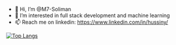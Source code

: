 - 👋 Hi, I’m @M7-Soliman 
- 🌱 I’m interested in full stack development and machine learning
- 📫 Reach me on linkedin: https://www.linkedin.com/in/hussiny/



[![Top Langs](https://github-readme-stats.vercel.app/api/top-langs/?username=M7-Soliman)](https://github.com/anuraghazra/github-readme-stats)




<!---
M7-Soliman/M7-Soliman is a ✨ special ✨ repository because its `README.md` (this file) appears on your GitHub profile.
You can click the Preview link to take a look at your changes.
--->

